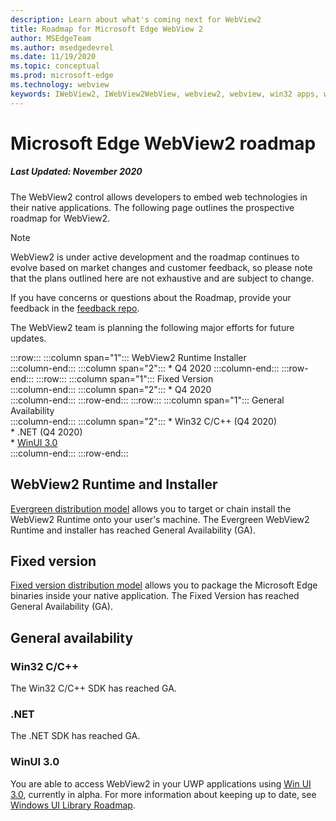 ```yaml
---
description: Learn about what's coming next for WebView2
title: Roadmap for Microsoft Edge WebView 2
author: MSEdgeTeam
ms.author: msedgedevrel
ms.date: 11/19/2020
ms.topic: conceptual
ms.prod: microsoft-edge
ms.technology: webview
keywords: IWebView2, IWebView2WebView, webview2, webview, win32 apps, win32, edge, ICoreWebView2, ICoreWebView2Host, browser control, edge html
---
```


# Microsoft Edge WebView2 roadmap  

##### Last Updated: November 2020  

The WebView2 control allows developers to embed web technologies in their native applications.  The following page outlines the prospective roadmap for WebView2.  

> [!NOTE]
> WebView2 is under active development and the roadmap continues to evolve based on market changes and customer feedback, so please note that the plans outlined here are not exhaustive and are subject to change.  

If you have concerns or questions about the Roadmap, provide your feedback in the [feedback repo][GithubMicrosoftedgeWebviewfeedbackMain].  

The WebView2 team is planning the following major efforts for future updates.  

:::row:::
   :::column span="1":::
      WebView2 Runtime Installer  
   :::column-end:::
   :::column span="2":::
      *   Q4 2020
   :::column-end:::
:::row-end:::
:::row:::
   :::column span="1":::
      Fixed Version  
   :::column-end:::
   :::column span="2":::
      *   Q4 2020  
   :::column-end:::
:::row-end:::
:::row:::
   :::column span="1":::
      General Availability  
   :::column-end:::
   :::column span="2":::
      *   Win32 C/C++ \(Q4 2020\)  
      *   .NET \(Q4 2020\)  
      *   [WinUI 3.0][GithubMicrosoftUiXamlRoadmap]  
   :::column-end:::
:::row-end:::  

## WebView2 Runtime and Installer  

[Evergreen distribution model][ConceptDistributionEvergreenModel] allows you to target or chain install the WebView2 Runtime onto your user's machine.  The Evergreen WebView2 Runtime and installer has reached General Availability \(GA\).  

## Fixed version  

[Fixed version distribution model][ConceptsDistributionFixedVersionModel] allows you to package the Microsoft Edge binaries inside your native application.  The Fixed Version has reached General Availability \(GA\).  

## General availability  

### Win32 C/C++  

The Win32 C/C++ SDK has reached GA.  

### .NET  

The .NET SDK has reached GA. 

### WinUI 3.0  

You are able to access WebView2 in your UWP applications using [Win UI 3.0][UwpToolkitsWinui3Index], currently in alpha.  For more information about keeping up to date, see [Windows UI Library Roadmap][GithubMicrosoftUiXamlRoadmap].  

<!-- links -->  

[ConceptDistributionEvergreenModel]: ./concepts/distribution.md#evergreen-distribution-mode "Evergreen distribution model - Distribution of applications using WebView2 | Microsoft Docs"  
[ConceptsDistributionFixedVersionModel]: ./concepts/distribution.md#fixed-version-distribution-mode "Fixed version distribution model - Distribution of applications using WebView2 | Microsoft Docs"  

[UwpToolkitsWinui3Index]: /uwp/toolkits/winui3/index "Windows UI Library 3.0 Preview 1 (May 2020) | Microsoft Docs"  

[GithubMicrosoftedgeWebviewfeedbackMain]: https://github.com/MicrosoftEdge/WebViewFeedback "WebView Feedback - MicrosoftEdge/WebViewFeedback | GitHub"  

[GithubMicrosoftUiXamlRoadmap]: https://github.com/microsoft/microsoft-ui-xaml/blob/master/docs/roadmap.md "Windows UI Library Roadmap - microsoft/microsoft-ui-xaml | GitHub"  
